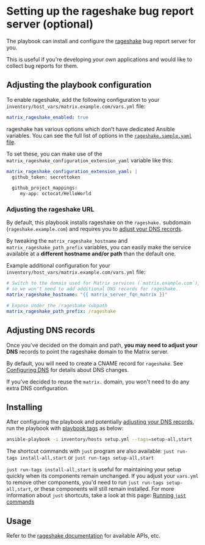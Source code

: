 # Setting up the rageshake bug report server (optional)

The playbook can install and configure the [rageshake](https://github.com/matrix-org/rageshake) bug report server for you.

This is useful if you're developing your own applications and would like to collect bug reports for them.

## Adjusting the playbook configuration

To enable rageshake, add the following configuration to your `inventory/host_vars/matrix.example.com/vars.yml` file:

```yaml
matrix_rageshake_enabled: true
```

rageshake has various options which don't have dedicated Ansible variables. You can see the full list of options in the [`rageshake.sample.yaml` file](https://github.com/matrix-org/rageshake/blob/master/rageshake.sample.yaml).

To set these, you can make use of the  `matrix_rageshake_configuration_extension_yaml` variable like this:

```yaml
matrix_rageshake_configuration_extension_yaml: |
  github_token: secrettoken

  github_project_mappings:
     my-app: octocat/HelloWorld
```

### Adjusting the rageshake URL

By default, this playbook installs rageshake on the `rageshake.` subdomain (`rageshake.example.com`) and requires you to [adjust your DNS records](#adjusting-dns-records).

By tweaking the `matrix_rageshake_hostname` and `matrix_rageshake_path_prefix` variables, you can easily make the service available at a **different hostname and/or path** than the default one.

Example additional configuration for your `inventory/host_vars/matrix.example.com/vars.yml` file:

```yaml
# Switch to the domain used for Matrix services (`matrix.example.com`),
# so we won't need to add additional DNS records for rageshake.
matrix_rageshake_hostname: "{{ matrix_server_fqn_matrix }}"

# Expose under the /rageshake subpath
matrix_rageshake_path_prefix: /rageshake
```

## Adjusting DNS records

Once you've decided on the domain and path, **you may need to adjust your DNS** records to point the rageshake domain to the Matrix server.

By default, you will need to create a CNAME record for `rageshake`. See [Configuring DNS](configuring-dns.md) for details about DNS changes.

If you've decided to reuse the `matrix.` domain, you won't need to do any extra DNS configuration.

## Installing

After configuring the playbook and potentially [adjusting your DNS records](#adjusting-dns-records), run the playbook with [playbook tags](playbook-tags.md) as below:

<!-- NOTE: let this conservative command run (instead of install-all) to make it clear that failure of the command means something is clearly broken. -->
```sh
ansible-playbook -i inventory/hosts setup.yml --tags=setup-all,start
```

The shortcut commands with `just` program are also available: `just run-tags install-all,start` or `just run-tags setup-all,start`

`just run-tags install-all,start` is useful for maintaining your setup quickly when its components remain unchanged. If you adjust your `vars.yml` to remove other components, you'd need to run `just run-tags setup-all,start`, or these components will still remain installed. For more information about `just` shortcuts, take a look at this page: [Running `just` commands](just.md)

## Usage

Refer to the [rageshake documentation](https://github.com/matrix-org/rageshake) for available APIs, etc.
